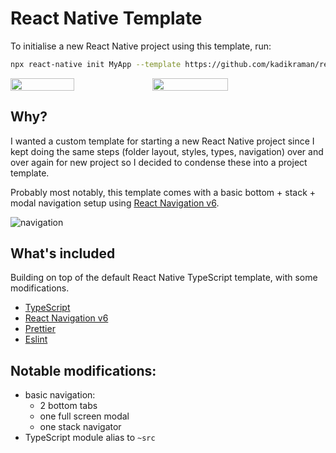 # React Native Template

To initialise a new React Native project using this template, run:

```sh
npx react-native init MyApp --template https://github.com/kadikraman/react-native-template.git
```  
<div style="display:flex">  
  <img src="https://user-images.githubusercontent.com/6534400/118372223-7828b900-b5a8-11eb-81ab-6ef1948f4c6c.png" width="45%" />
  <img src="https://user-images.githubusercontent.com/6534400/118372260-af976580-b5a8-11eb-941d-a4e90ab5189f.png" width="49%" />
</div>

## Why?

I wanted a custom template for starting a new React Native project since I kept doing the same steps (folder layout, styles, types, navigation) over and over again for new project so I decided to condense these into a project template.

Probably most notably, this template comes with a basic bottom + stack + modal navigation setup using [React Navigation v6](https://reactnavigation.org/docs/6.x/getting-started).

![navigation](https://user-images.githubusercontent.com/6534400/118393314-6f7ec400-b636-11eb-8c9d-c7ccec924931.png)

## What's included

Building on top of the default React Native TypeScript template, with some modifications.

- [TypeScript](https://www.typescriptlang.org/)
- [React Navigation v6](https://reactnavigation.org/docs/6.x/getting-started)
- [Prettier](https://prettier.io/)
- [Eslint](https://eslint.org/)

## Notable modifications:

- basic navigation:
  - 2 bottom tabs
  - one full screen modal
  - one stack navigator
- TypeScript module alias to `~src`
